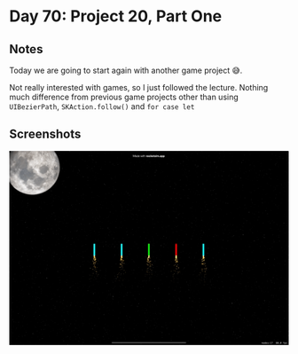 # Day 70: Project 20, Part One

## Notes
Today we are going to start again with another game project 😅.

Not really interested with games, so I just followed the lecture. Nothing much difference from previous game projects other than using `UIBezierPath`, `SKAction.follow()` and `for case let`


## Screenshots
![App-Screenshot](documentation/1.gif)

